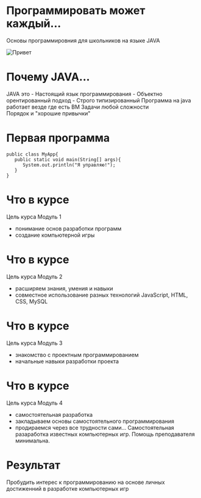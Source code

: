 # Программировать может каждый...

   Основы программировния для школьников на языке JAVA 
   
   ![Привет](https://syrkop.github.io/slides/java/Java-Duke.png)

# Почему JAVA...
   JAVA это
    - Настоящий язык программирования
    - Объектно орентированный подход
    - Строго типизированный
Программа на java работает везде где есть ВМ
Задачи любой сложности   
Порядок и "хорошие привычки"

# Первая программа
   ```
   public class MyApp{
      public static void main(String[] args){
         System.out.println("Я управляю!");
      }
   }
   ```
# Что в курсе
   Цель курса Модуль 1
   - понимание основ разработки программ
   - создание компьютерной игры
   
# Что в курсе
   Цель курса Модуль 2
   - расширяем знания, умения и навыки
   - совместное использование разных технологий
      JavaScript, HTML, CSS, MySQL

# Что в курсе
   Цель курса Модуль 3
   - знакомство с проектным программированием
   - начальные навыки разработки проекта

# Что в курсе
   Цель курса Модуль 4
   - самостоятельная разработка
   - закладываем основы самостоятельного программирования
   - продираемся через все трудности сами...
Самостоятельная разаработка известных компьютерных игр. Помощь преподавателя минимальна.

# Результат
   Пробудить интерес к программированию на основе личных достиженний в разработке компьютерных игр
   
